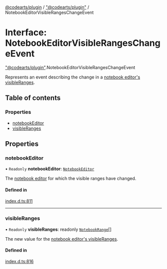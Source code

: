[@codearts/plugin](../README.md) / ["@codearts/plugin"](../modules/_codearts_plugin_.md) / NotebookEditorVisibleRangesChangeEvent

# Interface: NotebookEditorVisibleRangesChangeEvent

["@codearts/plugin"](../modules/_codearts_plugin_.md).NotebookEditorVisibleRangesChangeEvent

Represents an event describing the change in a [notebook editor's visibleRanges](codearts_plugin_.NotebookEditor.md#visibleranges).

## Table of contents

### Properties

- [notebookEditor](codearts_plugin_.NotebookEditorVisibleRangesChangeEvent.md#notebookeditor)
- [visibleRanges](codearts_plugin_.NotebookEditorVisibleRangesChangeEvent.md#visibleranges)

## Properties

### notebookEditor

• `Readonly` **notebookEditor**: [`NotebookEditor`](codearts_plugin_.NotebookEditor.md)

The [notebook editor](codearts_plugin_.NotebookEditor.md) for which the visible ranges have changed.

#### Defined in

[index.d.ts:811](https://github.com/huaweicloud/cloudide-plugin-api/blob/5055bbd/index.d.ts#L811)

___

### visibleRanges

• `Readonly` **visibleRanges**: readonly [`NotebookRange`](../classes/codearts_plugin_.NotebookRange.md)[]

The new value for the [notebook editor's visibleRanges](codearts_plugin_.NotebookEditor.md#visibleranges).

#### Defined in

[index.d.ts:816](https://github.com/huaweicloud/cloudide-plugin-api/blob/5055bbd/index.d.ts#L816)
